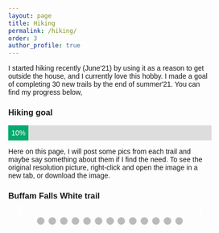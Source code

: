 ```yaml
---
layout: page
title: Hiking
permalink: /hiking/
order: 3
author_profile: true
---
```


I started hiking recently (June'21) by using it as a reason to get outside the house, and I currently love this hobby. I made a goal of completing 30 new trails by the end of summer'21. You can find my progress below,



<style>
#myProgress {
  width: 100%;
  background-color: #ddd;
}

#myBar {
  width: 10%;
  height: 30px;
  background-color: #04AA6D;
  text-align: center;
  line-height: 30px;
  color: white;
}
</style>
<body>

<h3>Hiking goal</h3>

<div id="myProgress">
  <div id="myBar">10% (3/30)</div>
</div>

</body>

Here on this page, I will post some pics from each trail and maybe say something about them if I find the need. To see the original resolution picture, right-click and open the image in a new tab, or download the image.

<html>
<head>
<meta name="viewport" content="width=device-width, initial-scale=1">

<style>
* {box-sizing: border-box}
body {font-family: Verdana, sans-serif; margin:0}
.mySlides {display: none}
img {vertical-align: middle;}

/* Slideshow container */
.slideshow-container {
  max-width: 1000px;
  position: relative;
  margin: auto;
}

/* Next & previous buttons */
.prev, .next {
  cursor: pointer;
  position: absolute;
  top: 50%;
  width: auto;
  padding: 15px;
  margin-top: -22px;

  color: white;
  font-weight: bold;
  font-size: 18px;
  transition: 0.6s ease;
  border-radius: 0 3px 3px 0;
  user-select: none;
}

/* Position the "next button" to the right */
.next {
  right: 0;
  border-radius: 3px 0 0 3px;
}

/* On hover, add a black background color with a little bit see-through */
.prev:hover, .next:hover {
  background-color: rgba(0,0,0,0.8);
}

/* Caption text */
.text {
  color: #f2f2f2;
  font-size: 15px;
  padding: 8px 12px;
  position: absolute;
  bottom: 8px;
  width: 100%;
  text-align: center;
}

/* Number text (1/3 etc) */
.numbertext {
  color: #f2f2f2;
  font-size: 12px;
  padding: 8px 12px;
  position: absolute;
  top: 0;
}

/* The dots/bullets/indicators */
.dot {
  cursor: pointer;
  height: 15px;
  width: 15px;
  margin: 0 2px;
  background-color: #bbb;
  border-radius: 50%;
  display: inline-block;
  transition: background-color 0.6s ease;
}

.active, .dot:hover {
  background-color: #717171;
}

/* Fading animation */
.fade {
  -webkit-animation-name: fade;
  -webkit-animation-duration: 1.5s;
  animation-name: fade;
  animation-duration: 1.5s;
}

@-webkit-keyframes fade {
  from {opacity: .4} 
  to {opacity: 1}
}

@keyframes fade {
  from {opacity: .4} 
  to {opacity: 1}
}

/* On smaller screens, decrease text size */
@media only screen and (max-width: 300px) {
  .prev, .next,.text {font-size: 11px}
}
</style>

</head>
<body>
<h3>Buffam Falls White trail</h3>
<div class="slideshow-container">

<div class="mySlides fade">
  <div class="numbertext">1 / 13</div>
  <img src="{{ site.url }}/assets/hiking/Buffan_falls/PXL_20210703_154230508_resize.jpg"   >
  
</div>

<div class="mySlides fade">
  <div class="numbertext">2 / 13</div>
  <img src="{{ site.url }}/assets/hiking/Buffan_falls/PXL_20210703_154257849_resize.jpg"  >
  
</div>

<div class="mySlides fade">
  <div class="numbertext">3 / 13</div>
  <img src="{{ site.url }}/assets/hiking/Buffan_falls/PXL_20210703_154527196_resize.jpg"  >
  
</div>

<div class="mySlides fade">
  <div class="numbertext">4 / 13</div>
  <img src="{{ site.url }}/assets/hiking/Buffan_falls/PXL_20210703_154711204_resize.jpg"  >
  
</div>

<div class="mySlides fade">
  <div class="numbertext">5 / 13</div>
  <img src="{{ site.url }}/assets/hiking/Buffan_falls/PXL_20210703_154811626_resize.jpg">
  
</div>

<div class="mySlides fade">
  <div class="numbertext">6 / 13</div>
  <img src="{{ site.url }}/assets/hiking/Buffan_falls/PXL_20210703_155242865_resize.jpg" >
  
</div>
<div class="mySlides fade">
  <div class="numbertext">7 / 3</div>
  <img src="{{ site.url }}/assets/hiking/Buffan_falls/PXL_20210703_161644318_resize.jpg" >
  
</div>
<div class="mySlides fade">
  <div class="numbertext">8 / 13</div>
  <img src="{{ site.url }}/assets/hiking/Buffan_falls/PXL_20210703_161648365_resize.jpg" >
  
</div>
<div class="mySlides fade">
  <div class="numbertext">9 / 13</div>
  <img src="{{ site.url }}/assets/hiking/Buffan_falls/PXL_20210703_162813633_resize.jpg">
  
</div>
<div class="mySlides fade">
  <div class="numbertext">10 / 13</div>
  <img src="{{ site.url }}/assets/hiking/Buffan_falls/PXL_20210703_165106057_resize.jpg" >
  
</div>
<div class="mySlides fade">
  <div class="numbertext">11 / 13</div>
  <img src="{{ site.url }}/assets/hiking/Buffan_falls/PXL_20210703_165249533_resize.jpg" >
  
</div>
<div class="mySlides fade">
  <div class="numbertext">12 / 13</div>
  <img src="{{ site.url }}/assets/hiking/Buffan_falls/PXL_20210703_170629729_resize.jpg" >
  
</div>
<div class="mySlides fade">
  <div class="numbertext">13 / 13</div>
  <img src="{{ site.url }}/assets/hiking/Buffan_falls/PXL_20210703_171639557_resize.jpg">
  
</div>

<a class="prev" onclick="plusSlides(-1)">&#10094;</a>
<a class="next" onclick="plusSlides(1)">&#10095;</a>

</div>
<br>

<div style="text-align:center">
  <span class="dot" onclick="currentSlide(1)"></span> 
  <span class="dot" onclick="currentSlide(2)"></span> 
  <span class="dot" onclick="currentSlide(3)"></span> 
  <span class="dot" onclick="currentSlide(4)"></span> 
  <span class="dot" onclick="currentSlide(5)"></span> 
  <span class="dot" onclick="currentSlide(6)"></span> 
  <span class="dot" onclick="currentSlide(7)"></span> 
  <span class="dot" onclick="currentSlide(8)"></span> 
  <span class="dot" onclick="currentSlide(9)"></span> 
  <span class="dot" onclick="currentSlide(10)"></span> 
  <span class="dot" onclick="currentSlide(11)"></span> 
  <span class="dot" onclick="currentSlide(12)"></span> 
  <span class="dot" onclick="currentSlide(13)"></span> 

</div>

<script>
var slideIndex = 1;
showSlides(slideIndex);

function plusSlides(n) {
  showSlides(slideIndex += n);
}

function currentSlide(n) {
  showSlides(slideIndex = n);
}

function showSlides(n) {
  var i;
  var slides = document.getElementsByClassName("mySlides");
  var dots = document.getElementsByClassName("dot");
  if (n > slides.length) {slideIndex = 1}    
  if (n < 1) {slideIndex = slides.length}
  for (i = 0; i < slides.length; i++) {
      slides[i].style.display = "none";  
  }
  for (i = 0; i < dots.length; i++) {
      dots[i].className = dots[i].className.replace(" active", "");
  }
  slides[slideIndex-1].style.display = "block";  
  dots[slideIndex-1].className += " active";
}
</script>

</body>
</html> 
